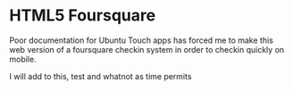 # HTML5 Foursquare

Poor documentation for Ubuntu Touch apps has forced me to make this web version of a foursquare checkin system in order to checkin quickly on mobile.

I will add to this, test and whatnot as time permits
